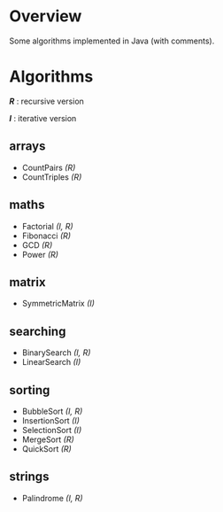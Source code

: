 # Overview
Some algorithms implemented in Java (with comments).

# Algorithms
***R*** : recursive version

***I*** : iterative version

## arrays
- CountPairs *(R)*
- CountTriples *(R)*

## maths
- Factorial *(I, R)*
- Fibonacci *(R)*
- GCD *(R)*
- Power *(R)*

## matrix
- SymmetricMatrix *(I)*

## searching
- BinarySearch *(I, R)*
- LinearSearch *(I)*

## sorting
- BubbleSort *(I, R)*
- InsertionSort *(I)*
- SelectionSort *(I)*
- MergeSort *(R)*
- QuickSort *(R)*

## strings
- Palindrome *(I, R)*